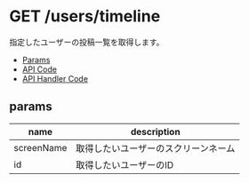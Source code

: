 # GET /users/timeline

指定したユーザーの投稿一覧を取得します。

- [Params](#params)
- [API Code](/src/endpoints/users/timeline.js)
- [API Handler Code](/src/handlers/web/users/timeline.js)

## params


name|description
---|---
screenName|取得したいユーザーのスクリーンネーム
id|取得したいユーザーのID